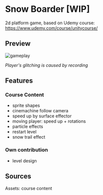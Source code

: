 # Snow Boarder [WIP]

2d platform game, based on Udemy course: https://www.udemy.com/course/unitycourse/

## Preview

![gameplay](./gamePreview/gameplay.gif)

<i>Player's glitching is caused by recording</i>

## Features

### Course Content

-   sprite shapes
-   cinemachine follow camera
-   speed up by surface effector
-   moving player: speed up + rotations
-   particle effects
-   restart level
-   snow trail effect

### Own contribution

-   level design

## Sources

Assets: course content
